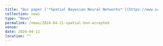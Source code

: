 ```yaml
---
title: "Our paper ['*Spatial Bayesian Neural Networks*'](https://www.sciencedirect.com/science/article/pii/S2211675324000162?via%3Dihub) has been accepted in the Spatial Statistics journal!"
collection: news
type: "News"
permalink: /news/2024-04-11-spatial-bnn-accepted
venue: 
date: 2024-04-11
location: ""
---
```

